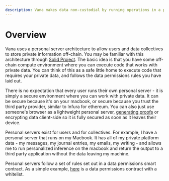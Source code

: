 ```yaml
---
description: Vana makes data non-custodial by running operations in a personal server
---
```


# Overview

Vana uses a personal server architecture to allow users and data collectives to store private information off-chain. You may be familiar with this architecture through [Solid Project](https://solidproject.org/). The basic idea is that you have some off-chain compute environment where you can execute code that works with private data. You can think of this as a safe little home to execute code that requires your private data, and follows the data permissions rules you have laid out.

There is no expectation that every user runs their own personal server - it is simply a secure environment where you can work with private data. It can be secure because it's on your macbook, or secure because you trust the third party provider, similar to Infura for ethereum. You can also just use someone's browser as a lightweight personal server, [generating proofs](https://zk-proof-poc.vercel.vana.com/) or encrypting data client-side so it is fully secured as soon as it leaves their device.&#x20;

Personal servers exist for users and for collectives. For example, I have a personal server that runs on my Macbook. It has all of my private platform data - my messages, my journal entries, my emails, my writing - and allows me to run personalized inference on the macbook and return the output to a third party application without the data leaving my machine.

Personal servers follow a set of rules set out in a data permissions smart contract. As a simple example, [here](https://github.com/vana-com/vana-protocol-contracts/blob/main/contracts/Whitelist.sol) is a data permissions contract with a whitelist.



[\
](https://docs.vana.com/network/introduction/motivating-use-cases)
